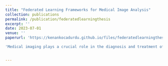 ```yaml
---
title: "Federated Learning Frameworks for Medical Image Analysis"
collection: publications
permalink: /publication/federatedlearningthesis
excerpt: ''
date: 2023-07-01
venue: ''
paperurl: 'https://kenankocadurdu.github.io/files/federatedlearningthesis.pdf'

'Medical imaging plays a crucial role in the diagnosis and treatment of diseases, generating large amounts of complex and heterogeneous data. Training machine learning models on medical imaging data faces challenges such as data complexity, scarcity, and privacy regulations. Federated Learning (FL) has emerged as a solution for distributed machine learning, allowing models to be trained on data distributed across multiple devices or data centers without compromising privacy. In this paper, we provide a comprehensive analysis of FL frameworks for the medical image domain. We compare the performance of four frameworks (FedML, FLARE, Flower, and OpenFL) using a dataset of chest X-ray images and the MobileNetV2 CNN architecture. Evaluation metrics include precision, recall, F1-score, accuracy, and AUC-ROC. The results indicate variations in the frameworks' classification accuracy, with FedML demonstrating superior performance, followed by FLARE and Flower. OpenFL exhibited lower performance. These findings emphasize the importance of selecting the appropriate FL framework for accurate medical image classification. The study contributes insights for researchers and practitioners, aiding in framework selection and improving medical image analysis. Further research can explore additional metrics, architectures, and datasets, advancing FL in the medical domain for enhanced healthcare diagnostics'


---
```





